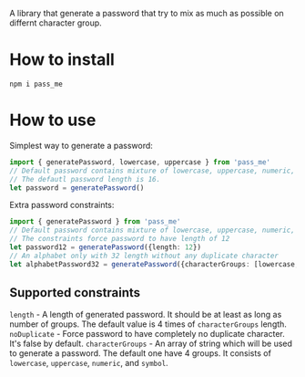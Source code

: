 A library that generate a password that try to mix as much as possible on differnt character group.

# How to install
`npm i pass_me`

# How to use
Simplest way to generate a password:
```typescript
import { generatePassword, lowercase, uppercase } from 'pass_me'
// Default password contains mixture of lowercase, uppercase, numeric, and symbol.
// The defautl password length is 16.
let password = generatePassword() 
```
Extra password constraints:
```typescript
import { generatePassword } from 'pass_me'
// Default password contains mixture of lowercase, uppercase, numeric, and symbol.
// The constraints force password to have length of 12
let password12 = generatePassword({length: 12}) 
// An alphabet only with 32 length without any duplicate character
let alphabetPassword32 = generatePassword({characterGroups: [lowercase, uppercase], noDuplicate: true, length: 32}) 
```
## Supported constraints
`length` - A length of generated password. It should be at least as long as number of groups. The default value is 4 times of `characterGroups` length.
`noDuplicate` - Force password to have completely no duplicate character. It's false by default.
`characterGroups` - An array of string which will be used to generate a password. The default one have 4 groups. It consists of `lowercase`, `uppercase`, `numeric`, and `symbol`.